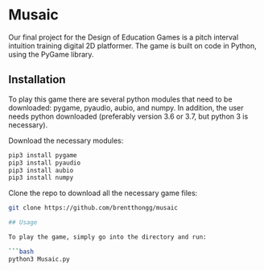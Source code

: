 # Musaic

Our final project for the Design of Education Games is a pitch interval intuition training digital 2D platformer. The game is built on code in Python, using the PyGame library. 

## Installation

To play this game there are several python modules that need to be downloaded: pygame, pyaudio, aubio, and numpy. In addition, the user needs python downloaded (preferably version 3.6 or 3.7, but python 3 is necessary).

Download the necessary modules:
```bash
pip3 install pygame
pip3 install pyaudio
pip3 install aubio
pip3 install numpy
```

Clone the repo to download all the necessary game files:
```bash
git clone https://github.com/brentthongg/musaic

## Usage

To play the game, simply go into the directory and run: 

```bash
python3 Musaic.py
```
